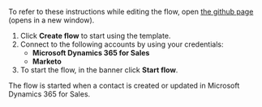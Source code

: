 To refer to these instructions while editing the flow, open [the github page](https://github.com/ot4i/app-connect-templates/tree/main/resources/markdown/Sync%20new%20or%20updated%20contact%20from%20Microsoft%20Dynamics%20to%20Marketo%20lead_instructions.md) (opens in a new window).

1.	Click **Create flow** to start using the template.
2.	Connect to the following accounts by using your credentials:
    -	**Microsoft Dynamics 365 for Sales** 
    - **Marketo**
3.	To start the flow, in the banner click **Start flow**.

The flow is started when a contact is created or updated in Microsoft Dynamics 365 for Sales.
